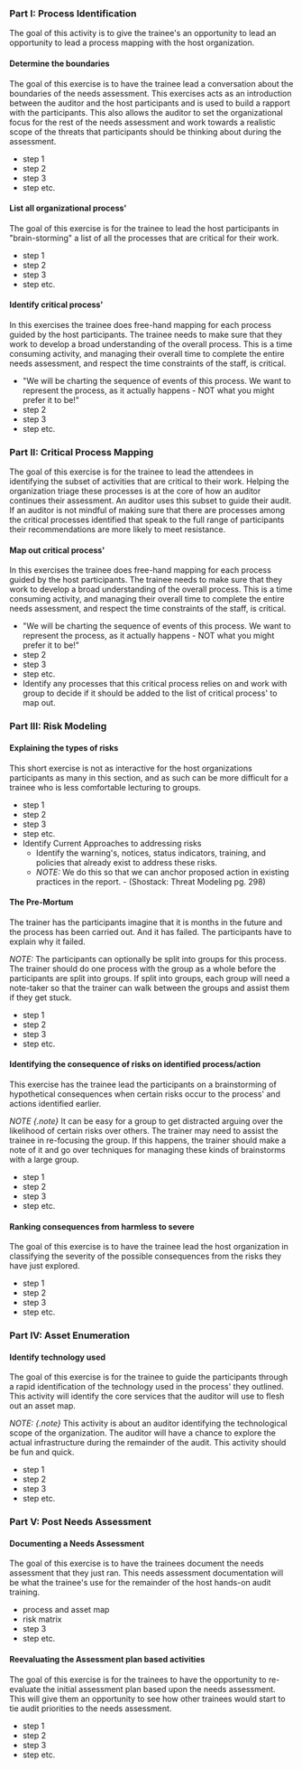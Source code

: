 ### Part I: Process Identification

The goal of this activity is to give the trainee's an opportunity to lead an opportunity to lead a process mapping with the host organization.

#### Determine the boundaries

The goal of this exercise is to have the trainee lead a conversation about the boundaries of the needs assessment. This exercises acts as an introduction between the auditor and the host participants and is used to build a rapport with the participants. This also allows the auditor to set the organizational focus for the rest of the needs assessment and work towards a realistic scope of the threats that participants should be thinking about during the assessment.

  * step 1
  * step 2
  * step 3
  * step etc.

#### List all organizational process'

The goal of this exercise is for the trainee to lead the host participants in "brain-storming" a list of all the processes that are critical for their work.

  * step 1
  * step 2
  * step 3
  * step etc.

#### Identify critical process'

In this exercises the trainee does free-hand mapping for each process guided by the host participants. The trainee needs to make sure that they work to develop a broad understanding of the overall process. This is a time consuming activity, and managing their overall time to complete the entire needs assessment, and respect the time constraints of the staff, is critical.

  * "We will be charting the sequence of events of this process. We want to represent the process, as it actually happens - NOT what you might prefer it to be!"
  * step 2
  * step 3
  * step etc.

### Part II: Critical Process Mapping

The goal of this exercise is for the trainee to lead the attendees in identifying the subset of activities that are critical to their work. Helping the organization triage these processes is at the core of how an auditor continues their assessment. An auditor uses this subset to guide their audit. If an auditor is not mindful of making sure that there are processes among the critical processes identified that speak to the full range of participants their recommendations are more likely to meet resistance.

#### Map out critical process'

In this exercises the trainee does free-hand mapping for each process guided by the host participants. The trainee needs to make sure that they work to develop a broad understanding of the overall process. This is a time consuming activity, and managing their overall time to complete the entire needs assessment, and respect the time constraints of the staff, is critical.

  * "We will be charting the sequence of events of this process. We want to represent the process, as it actually happens - NOT what you might prefer it to be!"
  * step 2
  * step 3
  * step etc.
  * Identify any processes that this critical process relies on and work with group to decide if it should be added to the list of critical process' to map out.

### Part III: Risk Modeling

#### Explaining the types of risks

This short exercise is not as interactive for the host organizations participants as many in this section, and as such can be more difficult for a trainee who is less comfortable lecturing to groups.

  * step 1
  * step 2
  * step 3
  * step etc.
  * Identify Current Approaches to addressing risks
    * Identify the warning's, notices, status indicators, training, and policies that already exist to address these risks.
	* *NOTE:* We do this so that we can anchor proposed action in existing practices in the report. - (Shostack: Threat Modeling pg. 298)

#### The Pre-Mortum

The trainer has the participants imagine that it is months in the future and the process has been carried out. And it has failed. The participants have to explain why it failed.

*NOTE:* The participants can optionally be split into groups for this process. The trainer should do one process with the group as a whole before the participants are split into groups. If split into groups, each group will need a note-taker so that the trainer can walk between the groups and assist them if they get stuck.

  * step 1
  * step 2
  * step 3
  * step etc.

#### Identifying the consequence of risks on identified process/action

This exercise has the trainee lead the participants on a brainstorming of hypothetical consequences when certain risks occur to the process' and actions identified earlier.

*NOTE {.note}* It can be easy for a group to get distracted arguing over the likelihood of certain risks over others. The trainer may need to assist the trainee in re-focusing the group. If this happens, the trainer should make a note of it and go over techniques for managing these kinds of brainstorms with a large group.

  * step 1
  * step 2
  * step 3
  * step etc.

#### Ranking consequences from harmless to severe

The goal of this exercise is to have the trainee lead the host organization in classifying the severity of the possible consequences from the risks they have just explored. 

  * step 1
  * step 2
  * step 3
  * step etc.

### Part IV: Asset Enumeration

#### Identify technology used

The goal of this exercise is for the trainee to guide the participants through a rapid identification of the technology used in the process' they outlined. This activity will identify the core services that the auditor will use to flesh out an asset map. 

*NOTE: {.note}* This activity is about an auditor identifying the technological scope of the organization. The auditor will have a chance to explore the actual infrastructure during the remainder of the audit. This activity should be fun and quick.

  * step 1
  * step 2
  * step 3
  * step etc.

### Part V: Post Needs Assessment

#### Documenting a Needs Assessment

The goal of this exercise is to have the trainees document the needs assessment that they just ran. This needs assessment documentation will be what the trainee's use for the remainder of the host hands-on audit training.

  * process and asset map
  * risk matrix
  * step 3
  * step etc.

#### Reevaluating the Assessment plan based activities

The goal of this exercise is for the trainees to have the opportunity to re-evaluate the initial assessment plan based upon the needs assessment. This will give them an opportunity to see how other trainees would start to tie audit priorities to the needs assessment. 

  * step 1
  * step 2
  * step 3
  * step etc.
